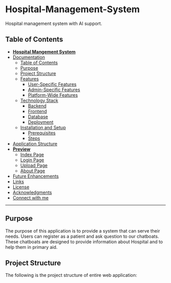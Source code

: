 # Hospital-Management-System
Hospital management system with AI support.


## Table of Contents

- [**Hospital Mangement System**](#Hospiatal-management-system)
- [Documentation](#documentation)
  - [Table of Contents](#table-of-contents)
  - [Purpose](#purpose)
  - [Project Structure](#project-structure)
  - [Features](#features)
    - [User-Specific Features](#user-specific-features)
    - [Admin-Specific Features](#admin-specific-features)
    - [Platform-Wide Features](#platform-wide-features)
  - [Technology Stack](#technology-stack)
    - [Backend](#backend)
    - [Frontend](#frontend)
    - [Database](#database)
    - [Deployment](#deployment)
  - [Installation and Setup](#installation-and-setup)
    - [Prerequisites](#prerequisites)
    - [Steps](#steps)
- [Application Structure](#application-structure)
- [**Preview**](#preview)
  - [Index Page](#index-page)
  - [Login Page](#login-page)
  - [Upload Page](#upload-page)
  - [About Page](#about-page)
- [Future Enhancements](#future-enhancements)
- [Links](#links)
- [License](#license)
- [Acknowledgments](#acknowledgments)
- [Connect with me](#connect-with-me)

---

## Purpose
The purpose of this application is to provide a system that can serve their needs. Users can register as a patient and ask question to our chatboats. These chatboats are designed to provide information about Hospital and to help them in primary aid.

## Project Structure
The following is the project structure of entire web application:
